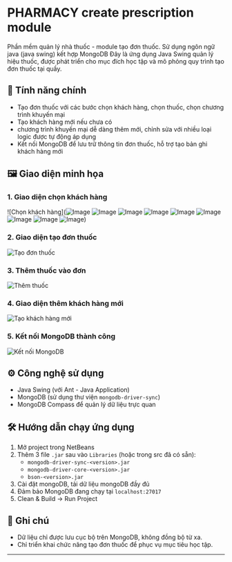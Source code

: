 # PHARMACY create prescription module 
Phần mềm quản lý nhà thuốc - module tạo đơn thuốc. Sử dụng ngôn ngữ java (java swing) kết hợp MongoDB
Đây là ứng dụng Java Swing quản lý hiệu thuốc, được phát triển cho mục đích học tập và mô phỏng quy trình tạo đơn thuốc tại quầy.

## 💊 Tính năng chính

- Tạo đơn thuốc với các bước chọn khách hàng, chọn thuốc, chọn chương trình khuyến mại
- Tạo khách hàng mới nếu chưa có
- chương trình khuyến mại dễ dàng thêm mới, chỉnh sửa với nhiều loại logic được tự động áp dụng
- Kết nối MongoDB để lưu trữ thông tin đơn thuốc, hỗ trợ tạo bản ghi khách hàng mới

## 🖼️ Giao diện minh họa

### 1. Giao diện chọn khách hàng
![Chọn khách hàng](![Image](https://github.com/user-attachments/assets/f52062f9-7cad-49ed-b8c6-68c376b8df86)
![Image](https://github.com/user-attachments/assets/89be274c-4f5e-4f5f-9c77-24be8f582813)
![Image](https://github.com/user-attachments/assets/f6c72aa0-97d7-4b3b-ae1f-9895323e6848)
![Image](https://github.com/user-attachments/assets/fb5c23e8-321e-40e3-b37c-b822c5dd54f1)
![Image](https://github.com/user-attachments/assets/b604a9ae-b632-4ba0-b858-a0d26b591c7f)
![Image](https://github.com/user-attachments/assets/bfc57743-6d2a-49b6-a97e-c896176228fc)
![Image](https://github.com/user-attachments/assets/be8b66c4-c896-4ba1-b072-b53a2da6ae76)
![Image](https://github.com/user-attachments/assets/4b44d55b-9115-4bab-a47d-b83e8c6f61ab)
![Image](https://github.com/user-attachments/assets/fdd7ffc4-d02f-427a-a0a2-069c2efc7034))

### 2. Giao diện tạo đơn thuốc
![Tạo đơn thuốc](https://link-anh-2)

### 3. Thêm thuốc vào đơn
![Thêm thuốc](https://link-anh-3)

### 4. Giao diện thêm khách hàng mới
![Tạo khách hàng mới](https://link-anh-4)

### 5. Kết nối MongoDB thành công
![Kết nối MongoDB](https://link-anh-5)

## ⚙️ Công nghệ sử dụng

- Java Swing (với Ant - Java Application)
- MongoDB (sử dụng thư viện `mongodb-driver-sync`)
- MongoDB Compass để quản lý dữ liệu trực quan

## 🛠️ Hướng dẫn chạy ứng dụng

1. Mở project trong NetBeans
2. Thêm 3 file `.jar` sau vào `Libraries` (hoặc trong src đã có sẵn):
   - `mongodb-driver-sync-<version>.jar`
   - `mongodb-driver-core-<version>.jar`
   - `bson-<version>.jar`
3. Cài đặt mongoDB, tải dữ liệu mongoDB đầy đủ
4. Đảm bảo MongoDB đang chạy tại `localhost:27017`
5. Clean & Build → Run Project

## 📌 Ghi chú

- Dữ liệu chỉ được lưu cục bộ trên MongoDB, không đồng bộ từ xa.
- Chỉ triển khai chức năng tạo đơn thuốc để phục vụ mục tiêu học tập.
---
